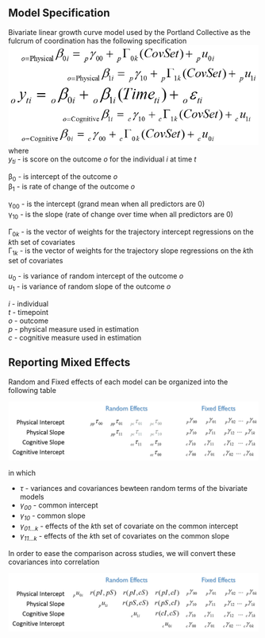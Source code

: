 Model Specification
---
Bivariate linear growth curve model used by the Portland Collective as the fulcrum of coordination has the following specification
![bivariate model specification](../../libs/images/general_model_specification.png)    
where    
 *y<sub>t</sub><sub>i</sub>* - is score on the outcome *o* for the individual *i* at time *t*    
 
  &beta;<sub>0</sub>  - is intercept of the outcome *o*  
  &beta;<sub>1</sub>  - is rate of change of the outcome *o* 
  
  &gamma;<sub>00</sub> - is the intercept (grand mean when all predictors are 0)  
  &gamma;<sub>10</sub> - is the slope (rate of change over time when all predictors are 0)

  &#915;<sub>0*k*</sub> - is the vector of weights for the trajectory intercept regressions on the *k*th set of covariates  
  &#915;<sub>1*k*</sub> - is  the vector of weights for the trajectory slope regressions on the *k*th set of covariates 
  
   *u*<sub>0</sub> - is variance of random intercept of the outcome *o*  
   *u*<sub>1</sub> - is variance of random slope of the outcome *o*   
  
  
  *i* - individual    
  *t* - timepoint   
  *o* - outcome   
  *p* - physical measure used in estimation  
  *c* - cognitive measure used in estimation  
  
## Reporting Mixed Effects

Random and Fixed effects of each model can be organized into the following table  

![covariance structure](../../libs/images/specification_covariance_structure.png)

in which    

 - *&tau;* - variances and covariances bewteen random terms of the bivariate models 
 - *&gamma;<sub>00</sub>* -  common intercept     
 - *&gamma;<sub>10</sub>* -  common slope      
 - *&gamma;<sub>01...k</sub>* - effects of the *k*th set of covariate on the common intercept      
 - *&gamma;<sub>11...k</sub>* - effects of the *k*th set of covariates on the common slope      

In order to ease the comparison across studies, we will convert these covariances into correlation   

![correlation structure](../../libs/images/specification_correlation_structure.png)




<!-- for greek letter codes see http://www.scriptingmaster.com/html/inserting-greek-letters.asp -->
